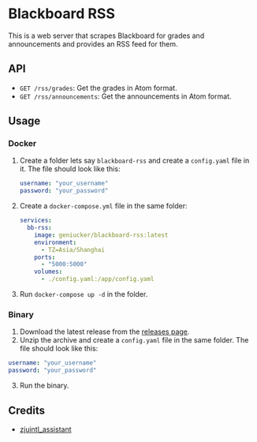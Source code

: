 # Blackboard RSS

This is a web server that scrapes Blackboard for grades and announcements and provides an RSS feed for them.

## API

- `GET /rss/grades`: Get the grades in Atom format.
- `GET /rss/announcements`: Get the announcements in Atom format.

## Usage

### Docker

1. Create a folder lets say `blackboard-rss` and create a `config.yaml` file in it. The file should look like this:  
    ```yaml
    username: "your_username"
    password: "your_password"
    ```
2. Create a `docker-compose.yml` file in the same folder:  
    ```yaml
    services:
      bb-rss:
        image: geniucker/blackboard-rss:latest
        environment:
          - TZ=Asia/Shanghai
        ports:
          - "5000:5000"
        volumes:
          - ./config.yaml:/app/config.yaml
    ```
3. Run `docker-compose up -d` in the folder.

### Binary

1. Download the latest release from the [releases page](https://github.com/ZJUIntl-share/blackboard-rss/releases).
2. Unzip the archive and create a `config.yaml` file in the same folder. The file should look like this:  
  ```yaml
  username: "your_username"
  password: "your_password"
  ```
3. Run the binary.

## Credits

- [zjuintl_assistant](https://github.com/ZJUIntl-share/zjuintl_assistant)
